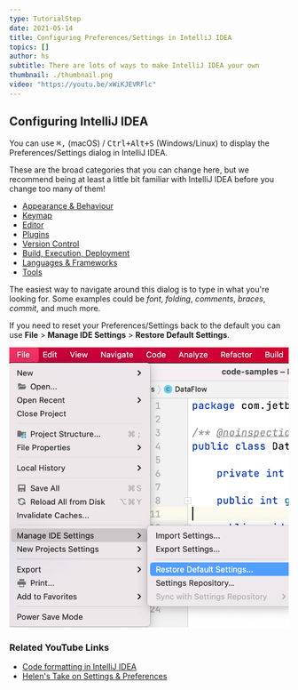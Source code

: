 ```yaml
---
type: TutorialStep
date: 2021-05-14
title: Configuring Preferences/Settings in IntelliJ IDEA
topics: []
author: hs
subtitle: There are lots of ways to make IntelliJ IDEA your own
thumbnail: ./thumbnail.png
video: "https://youtu.be/xWiKJEVRFlc"
---
```


## Configuring IntelliJ IDEA

You can use <kbd>⌘,</kbd> (macOS) / <kbd>Ctrl+Alt+S</kbd> (Windows/Linux) to display the Preferences/Settings dialog in IntelliJ IDEA.

These are the broad categories that you can change here, but we recommend being at least a little bit familiar with IntelliJ IDEA before you change too many of them!

- [Appearance & Behaviour](https://www.jetbrains.com/help/idea/appearance-and-behavior.html)
- [Keymap](https://www.jetbrains.com/help/idea/settings-keymap.html)
- [Editor](https://www.jetbrains.com/help/idea/settings-editor.html)
- [Plugins](https://www.jetbrains.com/help/idea/plugins-settings.html)
- [Version Control](https://www.jetbrains.com/help/idea/settings-version-control.html)
- [Build, Execution, Deployment](https://www.jetbrains.com/help/idea/settings-build-execution-deployment.html)
- [Languages & Frameworks](https://www.jetbrains.com/help/idea/settings-languages-and-frameworks.html)
- [Tools](https://www.jetbrains.com/help/idea/settings-tools.html)

The easiest way to navigate around this dialog is to type in what you're looking for. Some examples could be _font_, _folding_, _comments_, _braces_, _commit_, and much more.

If you need to reset your Preferences/Settings back to the default you can use **File** > **Manage IDE Settings** > **Restore Default Settings**.

![Reset your Preferences or Settings](reset-preferences-settings.png)

### Related YouTube Links

- [Code formatting in IntelliJ IDEA](https://www.youtube.com/watch?v=vjVWjocENLg)
- [Helen's Take on Settings & Preferences](https://www.youtube.com/watch?v=u-iA1yjS6GY)
